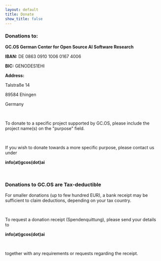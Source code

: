 ```yaml
---
layout: default
title: Donate
show_title: false
---
```


### Donations to:


**GC.OS German Center for Open Source AI Software Research**

**IBAN:** DE 0863 0910 1006 0167 4006

**BIC:** GENODES1EHI

**Address:**

Talstraße 14

89584 Ehingen

Germany

<br>

To donate to a specific project supported by GC.OS,
please include the project name(s) on the "purpose" field.

<br>

If you wish to donate towards a more specific purpose, please contact us under

**info(at)gcos(dot)ai**

<br>

### Donations to GC.OS are Tax-deductible

For smaller donations (up to few hundred EUR), a bank receipt may be sufficient
to claim deductions, depending on your tax country.

<br>

To request a donation receipt (Spendenquittung), please send your details to

**info(at)gcos(dot)ai**

<br>

together with any requirements or requests regarding the receipt.
